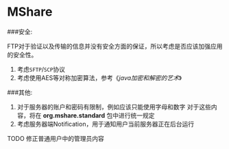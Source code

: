 MShare
======

###安全:

FTP对于验证以及传输的信息并没有安全方面的保证，所以考虑是否应该加强应用的安全性。

   1. 考虑`SFTP`/`SCP`协议
   1. 考虑使用AES等对称加密算法，参考《_java加密和解密的艺术_》

###其他:

   1. 对于服务器的账户和密码有限制，例如应该只能使用字母和数字
    对于这些内容，将在 __org.mshare.standard__ 包中进行统一规定
   1. 考虑服务器端Notification，用于通知用户当前服务器正在后台运行

TODO
修正普通用户中的管理员内容